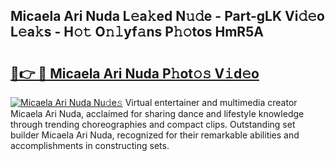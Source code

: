 ## Micaela Ari Nuda L𝚎a𝚔ed N𝚞𝚍e - Part-gLK Vi𝚍𝚎o L𝚎a𝚔s - H𝚘𝚝 O𝚗𝚕yf𝚊ns P𝚑𝚘tos HmR5A

# <h2><a href="http://kf9a9l.oniu.top/?m=Micaela+Ari+Nuda">🔗👉 🔴 Micaela Ari Nuda P𝚑ot𝚘𝚜 V𝚒d𝚎o</a></h2>

[![Micaela Ari Nuda Nu𝚍e𝚜](https://i.imgur.com/0qMVB7G.gif)](http://kf9a9l.oniu.top/?m=Micaela+Ari+Nuda)
Virtual entertainer and multimedia creator Micaela Ari Nuda, acclaimed for sharing dance and lifestyle knowledge through trending choreographies and compact clips. Outstanding set builder Micaela Ari Nuda, recognized for their remarkable abilities and accomplishments in constructing sets.  
